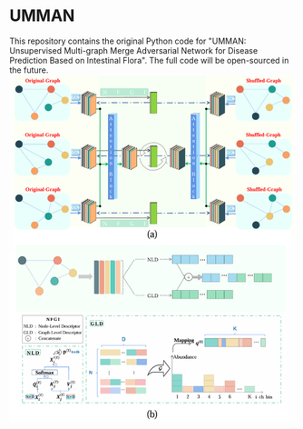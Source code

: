# UMMAN
This repository contains the original Python code for "UMMAN: Unsupervised Multi-graph Merge Adversarial Network for Disease Prediction Based on Intestinal Flora". The full code will be open-sourced in the future.
![SDDA_approach](https://github.com/Dingkun0817/UMMAN/blob/main/UMMAN.jpg)
